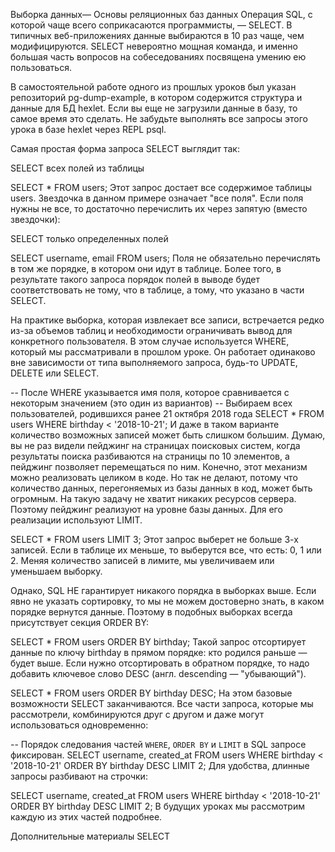 Выборка данных—
Основы реляционных баз данных
Операция SQL, с которой чаще всего соприкасаются программисты, — SELECT. В типичных веб-приложениях данные выбираются в 10 раз чаще, чем модифицируются. SELECT невероятно мощная команда, и именно большая часть вопросов на собеседованиях посвящена умению ею пользоваться.

В самостоятельной работе одного из прошлых уроков был указан репозиторий pg-dump-example, в котором содержится структура и данные для БД hexlet. Если вы еще не загрузили данные в базу, то самое время это сделать. Не забудьте выполнять все запросы этого урока в базе hexlet через REPL psql.

Самая простая форма запроса SELECT выглядит так:

SELECT всех полей из таблицы

SELECT * FROM users;
Этот запрос достает все содержимое таблицы users. Звездочка в данном примере означает "все поля". Если поля нужны не все, то достаточно перечислить их через запятую (вместо звездочки):

SELECT только определенных полей

SELECT username, email FROM users;
Поля не обязательно перечислять в том же порядке, в котором они идут в таблице. Более того, в результате такого запроса порядок полей в выводе будет соответствовать не тому, что в таблице, а тому, что указано в части SELECT.

На практике выборка, которая извлекает все записи, встречается редко из-за объемов таблиц и необходимости ограничивать вывод для конкретного пользователя. В этом случае используется WHERE, который мы рассматривали в прошлом уроке. Он работает одинаково вне зависимости от типа выполняемого запроса, будь-то UPDATE, DELETE или SELECT.

-- После WHERE указывается имя поля, которое сравнивается с некоторым значением (это один из вариантов)
-- Выбираем всех пользователей, родившихся ранее 21 октября 2018 года
SELECT * FROM users WHERE birthday < '2018-10-21';
И даже в таком варианте количество возможных записей может быть слишком большим. Думаю, вы не раз видели пейджинг на страницах поисковых систем, когда результаты поиска разбиваются на страницы по 10 элементов, а пейджинг позволяет перемещаться по ним. Конечно, этот механизм можно реализовать целиком в коде. Но так не делают, потому что количество данных, перегоняемых из базы данных в код, может быть огромным. На такую задачу не хватит никаких ресурсов сервера. Поэтому пейджинг реализуют на уровне базы данных. Для его реализации используют LIMIT.

SELECT * FROM users LIMIT 3;
Этот запрос выберет не больше 3-х записей. Если в таблице их меньше, то выберутся все, что есть: 0, 1 или 2. Меняя количество записей в лимите, мы увеличиваем или уменьшаем выборку.

Однако, SQL НЕ гарантирует никакого порядка в выборках выше. Если явно не указать сортировку, то мы не можем достоверно знать, в каком порядке вернутся данные. Поэтому в подобных выборках всегда присутствует секция ORDER BY:

SELECT * FROM users ORDER BY birthday;
Такой запрос отсортирует данные по ключу birthday в прямом порядке: кто родился раньше — будет выше. Если нужно отсортировать в обратном порядке, то надо добавить ключевое слово DESC (англ. descending — "убывающий").

SELECT * FROM users ORDER BY birthday DESC;
На этом базовые возможности SELECT заканчиваются. Все части запроса, которые мы рассмотрели, комбинируются друг с другом и даже могут использоваться одновременно:

-- Порядок следования частей `WHERE`, `ORDER BY` и `LIMIT` в SQL запросе фиксирован.
SELECT username, created_at FROM users WHERE birthday < '2018-10-21' ORDER BY birthday DESC LIMIT 2;
Для удобства, длинные запросы разбивают на строчки:

SELECT
username,
created_at
FROM users
WHERE birthday < '2018-10-21'
ORDER BY birthday DESC
LIMIT 2;
В будущих уроках мы рассмотрим каждую из этих частей подробнее.

Дополнительные материалы
SELECT